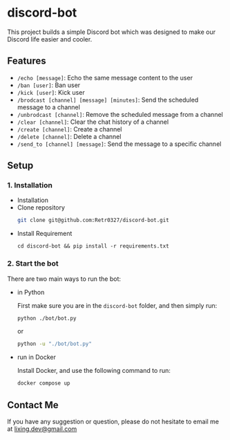 # **discord-bot**

This project builds a simple Discord bot which was designed to make our Discord life easier and cooler.

## **Features**

- `/echo [message]`: Echo the same message content to the user
- `/ban [user]`: Ban user
- `/kick [user]`: Kick user
- `/brodcast [channel] [message] [minutes]`: Send the scheduled message to a channel
- `/unbrodcast [channel]`: Remove the scheduled message from a channel
- `/clear [channel]`: Clear the chat history of a channel
- `/create [channel]`: Create a channel
- `/delete [channel]`: Delete a channel
- `/send_to [channel] [message]`: Send the message to a specific channel


## **Setup**
### 1. Installation
- Installation
- Clone repository
  ```bash
  git clone git@github.com:Retr0327/discord-bot.git
  ```
- Install Requirement
  ```
  cd discord-bot && pip install -r requirements.txt
  ```

### 2. Start the bot
There are two main ways to run the bot: 

- in Python
  
  First make sure you are in the `discord-bot` folder, and then simply run:

  ```bash 
  python ./bot/bot.py
  ```
  or 
  ```bash 
  python -u "./bot/bot.py"
  ```

- run in Docker

  Install Docker, and use the following command to run:

  ```bash
  docker compose up
  ```

## Contact Me
If you have any suggestion or question, please do not hesitate to email me at lixing.dev@gmail.com
